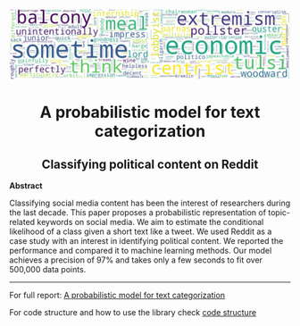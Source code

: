 
 ![](./data/images/wordcloud_wp.jpg)
<h1 align="center">
 A probabilistic model for text categorization
</h1>  
<h2 align="center"> Classifying political content on Reddit
 </h2>  
    
<p>
<b>Abstract</b>  

Classifying social media content has been the interest of researchers during the last decade.
This paper proposes a probabilistic representation of topic-related keywords on social media.
We aim to estimate the conditional likelihood of a class given a short text like a tweet.
We used Reddit as a case study with an interest in identifying political content.
We reported the performance and compared it to machine learning methods.
Our model achieves a precision of 97% and takes only a few seconds to fit over 500,000 data points.
</p>  

-------------------
For full report: [A probabilistic model for text categorization](https://github.com/khaledfouda/A-probabilistic-model-for-text-categorization/blob/main/A_probabilistic_model_for_text_categorization.pdf)
  
For code structure and how to use the library check [code structure](https://github.com/khaledfouda/A-probabilistic-model-for-text-categorization/blob/main/code_structure.md)



